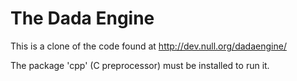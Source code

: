 # The Dada Engine

This is a clone of the code found at http://dev.null.org/dadaengine/


The package 'cpp' (C preprocessor) must be installed to run it.
